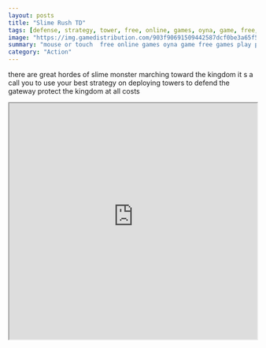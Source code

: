```yaml
---
layout: posts
title: "Slime Rush TD"
tags: [defense, strategy, tower, free, online, games, oyna, game, free, games, play, play, games]
image: "https://img.gamedistribution.com/903f90691509442587dcf0be3a65f50f-512x384.jpeg"
summary: "mouse or touch  free online games oyna game free games play play games"
category: "Action"
---
```


there are great hordes of slime monster marching toward the kingdom it s a call you to use your best strategy on deploying towers to defend the gateway protect the kingdom at all costs

<iframe width="100%" height="480px;" src="https://html5.gamedistribution.com/903f90691509442587dcf0be3a65f50f/"></iframe>